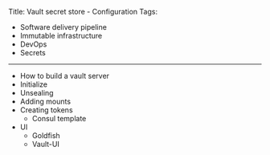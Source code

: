 Title: Vault secret store - Configuration
Tags:
  - Software delivery pipeline
  - Immutable infrastructure
  - DevOps
  - Secrets
---

- How to build a vault server
- Initialize
- Unsealing
- Adding mounts
- Creating tokens
  - Consul template
- UI
  - Goldfish
  - Vault-UI

